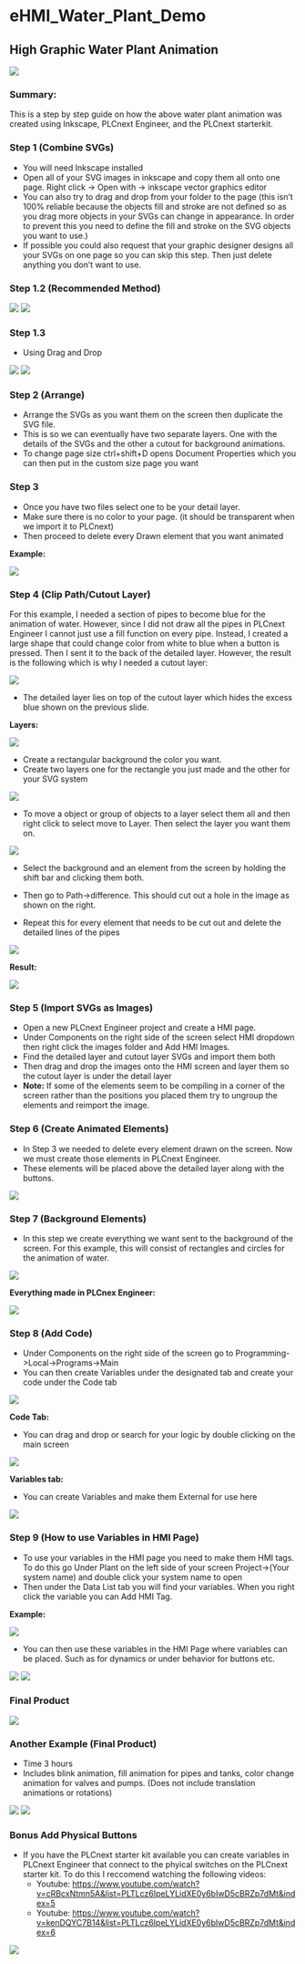 # eHMI_Water_Plant_Demo
 ## High Graphic Water Plant Animation
 ![](images/Final_Product.png)

 ### Summary: 

 This is a step by step guide on how the above water plant animation was created using Inkscape, PLCnext Engineer, and the PLCnext starterkit. 

### Step 1 (Combine SVGs)

- You will need Inkscape installed
- Open all of your SVG images in inkscape and copy them all onto one page. Right click -> Open with -> inkscape vector graphics editor
- You can also try to drag and drop from your folder to the page (this isn’t 100% reliable because the objects fill and stroke are not defined so as you drag more objects in your SVGs can change in appearance. In order to prevent this you need to define the fill and stroke on the SVG objects you want to use.)
- If possible you could also request that your graphic designer designs all your SVGs on one page so you can skip this step. Then just delete anything you don’t want to use. 

### Step 1.2 (Recommended Method)

![](images/rec_method.png)
![](images/rec_method_2.PNG)

### Step 1.3
- Using Drag and Drop

![](images/DragDrop.PNG)
![](images/DragDrop2.PNG)

### Step 2 (Arrange)

- Arrange the SVGs as you want them on the screen then duplicate the SVG file.
- This is so we can eventually have two separate layers. One with the details of the SVGs and the other a cutout for background animations.
- To change page size ctrl+shift+D opens Document Properties which you can then put in the custom size page you want 

### Step 3

- Once you have two files select one to be your detail layer. 
- Make sure there is no color to your page. (it should be transparent when we import it to PLCnext)
- Then proceed to delete every Drawn element that you want animated

**Example:**

![](images/cutout.PNG)

### Step 4 (Clip Path/Cutout Layer)

<p>For this example, I needed a section of pipes to become blue for the animation of water. However, since I did not draw all the pipes in PLCnext Engineer I cannot just use a fill function on every pipe. Instead, I created a large shape that could change color from white to blue when a button is pressed. Then I sent it to the back of the detailed layer. However, the result is the following which is why I needed a cutout layer:</p> 

![](images/cutout2.png)

- The detailed layer lies on top of the cutout layer which hides the excess blue shown on the previous slide. 

**Layers:**

![](images/layers.PNG)

- Create a rectangular background the color you want. 
- Create two layers one for the rectangle you just made and the other for your SVG system

![](images/layers2.PNG)

- To move a object or group of objects to a layer select them all and then right click to select move to Layer. Then select the layer you want them on. 

![](images/layers3.PNG)

- Select the background and an element from the screen by holding the shift bar and clicking them both.

- Then go to Path->difference. This should cut out a hole in the image as shown on the right. 

- Repeat this for every element that needs to be cut out and delete the detailed lines of the pipes

![](images/difference.png)

**Result:**

![](images/clip_path_final.png)

### Step 5 (Import SVGs as Images)

- Open a new PLCnext Engineer project and create a HMI page. 
- Under Components on the right side of the screen select HMI dropdown then right click the images folder and Add HMI Images. 
- Find the detailed layer and cutout layer SVGs and import them both
- Then drag and drop the images onto the HMI screen and layer them so the cutout layer is under the detail layer 
- **Note:** If some of the elements seem to be compiling in a corner of the screen rather than the positions you placed them try to ungroup the elements and reimport the image. 

### Step 6 (Create Animated Elements)

- In Step 3 we needed to delete every element drawn on the screen. Now we must create those elements in PLCnext Engineer. 
- These elements will be placed above the detailed layer along with the buttons.

![](images/Animated_Elements.PNG)

### Step 7 (Background Elements)

- In this step we create everything we want sent to the background of the screen. For this example, this will consist of rectangles and circles for the animation of water. 

![](images/background_elements.PNG)

**Everything made in PLCnex Engineer:**

![](images/All_elements.png)

### Step 8 (Add Code)

- Under Components on the right side of the screen go to Programming->Local->Programs->Main
- You can then create Variables under the designated tab and create your code under the Code tab

![](images/code.png)

**Code Tab:**

- You can drag and drop or search for your logic by double clicking on the main screen

![](images/code2.png)

**Variables tab:**
- You can create Variables and make them External for use here

![](images/code3.png)

### Step 9 (How to use Variables in HMI Page)

- To use your variables in the HMI page you need to make them HMI tags. To do this go Under Plant on the left side of your screen Project->(Your system name) and double click your system name to open
- Then under the Data List tab you will find your variables. When you right click the variable  you can Add HMI Tag. 

**Example:**

![](images/HMI_tag.png)

- You can then use these variables in the HMI Page where variables can be placed. Such as for dynamics or under behavior for buttons etc. 

![](images/dynamics.png)
![](images/dynamics2.png)

### Final Product

![](images/Final_Product.png)

### Another Example (Final Product)

-  Time 3 hours
- Includes blink animation, fill animation for pipes and tanks, color change animation for valves and pumps. (Does not include translation animations or rotations)

![](images/other_final.png)
![](images/other_final2.png)

### Bonus Add Physical Buttons

- If you have the PLCnext starter kit available you can create variables in PLCnext Engineer that connect to the phyical switches on the PLCnext starter kit. To do this I reccomend watching the following videos:
    - Youtube: https://www.youtube.com/watch?v=cRBcxNtmn5A&list=PLTLcz6IpeLYLidXE0y6bIwD5cBRZp7dMt&index=5
    - Youtube: https://www.youtube.com/watch?v=kenDQYC7B14&list=PLTLcz6IpeLYLidXE0y6bIwD5cBRZp7dMt&index=6

![](images/buttons.jpg)